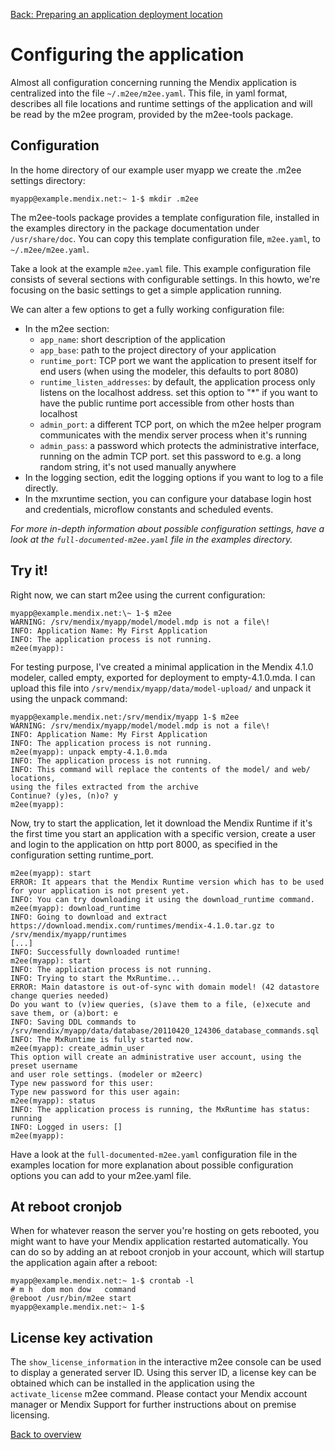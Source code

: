 [Back: Preparing an application deployment location](install-2.md)

# Configuring the application

Almost all configuration concerning running the Mendix application is centralized into the file `~/.m2ee/m2ee.yaml`. This file, in yaml format, describes all file locations and runtime settings of the application and will be read by the m2ee program, provided by the m2ee-tools package.

## Configuration

In the home directory of our example user myapp we create the .m2ee settings directory:

    myapp@example.mendix.net:~ 1-$ mkdir .m2ee

The m2ee-tools package provides a template configuration file, installed in the examples directory in the package documentation under `/usr/share/doc`. You can copy this template configuration file, `m2ee.yaml`, to `~/.m2ee/m2ee.yaml`.

Take a look at the example `m2ee.yaml` file. This example configuration file consists of several sections with configurable settings. In this howto, we're focusing on the basic settings to get a simple application running.

We can alter a few options to get a fully working configuration file:

 * In the m2ee section:
   - `app_name`: short description of the application
   - `app_base`: path to the project directory of your application
   - `runtime_port`: TCP port we want the application to present itself for end users (when using the modeler, this defaults to port 8080)
   - `runtime_listen_addresses`: by default, the application process only listens on the localhost address. set this option to "\*" if you want to have the public runtime port accessible from other hosts than localhost
   - `admin_port`: a different TCP port, on which the m2ee helper program communicates with the mendix server process when it's running
   - `admin_pass`: a password which protects the administrative interface, running on the admin TCP port. set this password to e.g. a long random string, it's not used manually anywhere
 * In the logging section, edit the logging options if you want to log to a file directly.
 * In the mxruntime section, you can configure your database login host and credentials, microflow constants and scheduled events.

*For more in-depth information about possible configuration settings, have a look at the `full-documented-m2ee.yaml` file in the examples directory.*

## Try it!

Right now, we can start m2ee using the current configuration:

    myapp@example.mendix.net:\~ 1-$ m2ee
    WARNING: /srv/mendix/myapp/model/model.mdp is not a file\!
    INFO: Application Name: My First Application
    INFO: The application process is not running.
    m2ee(myapp):

For testing purpose, I've created a minimal application in the Mendix 4.1.0 modeler, called empty, exported for deployment to empty-4.1.0.mda. I can upload this file into `/srv/mendix/myapp/data/model-upload/` and unpack it using the unpack command:

    myapp@example.mendix.net:/srv/mendix/myapp 1-$ m2ee
    WARNING: /srv/mendix/myapp/model/model.mdp is not a file\!
    INFO: Application Name: My First Application
    INFO: The application process is not running.
    m2ee(myapp): unpack empty-4.1.0.mda
    INFO: The application process is not running.
    INFO: This command will replace the contents of the model/ and web/ locations,
    using the files extracted from the archive
    Continue? (y)es, (n)o? y
    m2ee(myapp):

Now, try to start the application, let it download the Mendix Runtime if it's the first time you start an application with a specific version, create a user and login to the application on http port 8000, as specified in the configuration setting runtime\_port.

    m2ee(myapp): start
    ERROR: It appears that the Mendix Runtime version which has to be used for your application is not present yet.
    INFO: You can try downloading it using the download_runtime command.
    m2ee(myapp): download_runtime
    INFO: Going to download and extract https://download.mendix.com/runtimes/mendix-4.1.0.tar.gz to /srv/mendix/myapp/runtimes
    [...]
    INFO: Successfully downloaded runtime!
    m2ee(myapp): start
    INFO: The application process is not running.
    INFO: Trying to start the MxRuntime...
    ERROR: Main datastore is out-of-sync with domain model! (42 datastore change queries needed)
    Do you want to (v)iew queries, (s)ave them to a file, (e)xecute and save them, or (a)bort: e
    INFO: Saving DDL commands to /srv/mendix/myapp/data/database/20110420_124306_database_commands.sql
    INFO: The MxRuntime is fully started now.
    m2ee(myapp): create_admin_user
    This option will create an administrative user account, using the preset username
    and user role settings. (modeler or m2eerc)
    Type new password for this user:
    Type new password for this user again:
    m2ee(myapp): status
    INFO: The application process is running, the MxRuntime has status: running
    INFO: Logged in users: []
    m2ee(myapp):

Have a look at the `full-documented-m2ee.yaml` configuration file in the examples location for more explanation about possible configuration options you can add to your m2ee.yaml file.

## At reboot cronjob

When for whatever reason the server you're hosting on gets rebooted, you might want to have your Mendix application restarted automatically.  You can do so by adding an at reboot cronjob in your account, which will startup the application again after a reboot:

    myapp@example.mendix.net:~ 1-$ crontab -l
    # m h  dom mon dow   command
    @reboot /usr/bin/m2ee start
    myapp@example.mendix.net:~ 1-$

## License key activation

The `show_license_information` in the interactive m2ee console can be used to display a generated server ID. Using this server ID, a license key can be obtained which can be installed in the application using the `activate_license` m2ee command. Please contact your Mendix account manager or Mendix Support for further instructions about on premise licensing.

[Back to overview](README.md)
